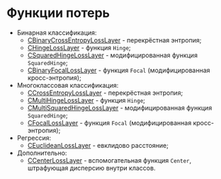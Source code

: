 # Функции потерь

- Бинарная классификация:
  - [CBinaryCrossEntropyLossLayer](BinaryCrossEntropyLossLayer.md) - перекрёстная энтропия;
  - [CHingeLossLayer](HingeLossLayer.md) - функция `Hinge`;
  - [CSquaredHingeLossLayer](SquaredHingeLossLayer.md) - модифицированная функция `SquaredHinge`;
  - [CBinaryFocalLossLayer](BinaryFocalLossLayer.md) - функция `Focal` (модифицированная кросс-энтропия);
- Многоклассовая классификация:
  - [CCrossEntropyLossLayer](CrossEntropyLossLayer.md) - перекрёстная энтропия;
  - [CMultiHingeLossLayer](MultiHingeLossLayer.md) - функция `Hinge`;
  - [CMultiSquaredHingeLossLayer](MultiSquaredHingeLossLayer.md) - модифицированная функция `SquaredHinge`;
  - [CFocalLossLayer](FocalLossLayer.md) - функция `Focal` (модифицированная кросс-энтропия);
- Регрессия:
  - [CEuclideanLossLayer](EuclideanLossLayer.md) - евклидово расстояние;
- Дополнительно:
  - [CCenterLossLayer](CenterLossLayer.md) - вспомогательная функция `Center`, штрафующая дисперсию внутри классов.